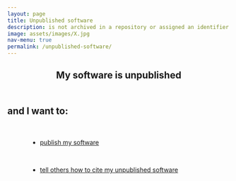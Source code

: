 ```yaml
---
layout: page
title: Unpublished software
description: is not archived in a repository or assigned an identifier
image: assets/images/X.jpg
nav-menu: true
permalink: /unpublished-software/
---
```

<!-- Main -->
<div id="main" class="alt">

<!-- One -->
<section id="one">
	<div class="inner">
		<header class="major">
			<h1>My software is unpublished</h1>
		</header>

<!-- Content -->
<h2 id="content">and I want to:</h2>
<div class="container" style="margin:50px">
<div class="row">
	<div class="6u 12u$(small)">
		<ul class="actions">
			<li><a href="https://libguides.mit.edu/software/" class="button big">publish my software</a></li>
		</ul>
	</div>
	<br>
	<div class="6u 12u$(small)">
		<ul class="actions">
			<li><a href="https://libguides.mit.edu/software/" class="button big">tell others how to cite my unpublished software</a></li>
		</ul>
	</div>
</div>
</div>
</div>
